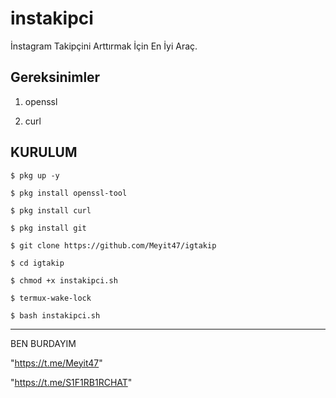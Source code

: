 # instakipci

İnstagram Takipçini Arttırmak İçin En İyi Araç. 

## Gereksinimler

1. openssl

2. curl

## KURULUM

`$ pkg up -y`

`$ pkg install openssl-tool`

`$ pkg install curl`

`$ pkg install git`

`$ git clone https://github.com/Meyit47/igtakip`

`$ cd igtakip`

`$ chmod +x instakipci.sh`

`$ termux-wake-lock`

`$ bash instakipci.sh`

------------------------------------------

<p align="center">

  BEN BURDAYIM

 "https://t.me/Meyit47"

 "https://t.me/S1F1RB1RCHAT"
